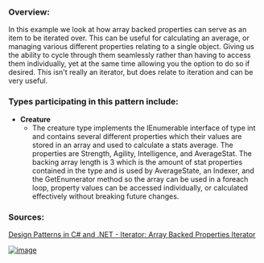 ### Overview:

In this example we look at how array backed properties can serve as an item to be iterated over. This can be useful for calculating an average, or managing various different properties relating to a single object. Giving us the ability to cycle through them seamlessly rather than having to access them individually, yet at the same time allowing you the option to do so if desired. This isn't really an iterator, but does relate to iteration and can be very useful.

### Types participating in this pattern include:

- **Creature**
	* The creature type implements the IEnumerable interface of type int and contains several different properties which their values are stored in an array and used to calculate a stats average. The properties are Strength, Agility, Intelligence, and AverageStat. The backing array length is 3 which is the amount of stat properties contained in the type and is used by AverageState, an Indexer, and the GetEnumerator method so the array can be used in a foreach loop, property values can be accessed individually, or calculated effectively without breaking future changes.
### Sources:
[Design Patterns in C# and .NET - Iterator: Array Backed Properties Iterator](https://www.udemy.com/course/design-patterns-csharp-dotnet/)

[![image](https://github.com/nicholasrwx/GangOfFourPatterns/blob/main/Imgs/back-arrow_1f519.png)](https://github.com/nicholasrwx/GangOfFourPatterns/tree/main)
